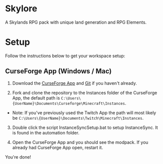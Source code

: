 # Skylore

A Skylands RPG pack with unique land generation and RPG Elements.

# Setup
Follow the instructions below to get your workspace setup:

## CurseForge App (Windows / Mac)
1. Download the [CurseForge App](https://curseforge.overwolf.com/) and [Git](https://git-scm.com/downloads) if you haven't already.

2. Fork and clone the repository to the Instances folder of the CurseForge App, the default path is `C:\Users\{UserName}\Documents\Curseforge\Minecraft\Instances`.

* Note: If you've previously used the Twitch App the path will most likely be `C:\Users\{UserName}\Documents\Twitch\Minecraft\Instances`.
3. Double click the script InstanceSyncSetup.bat to setup InstanceSync. It is found in the automation folder.

4. Open the CurseForge App and you should see the modpack. If you already had CurseForge App open, restart it.

You're done!
